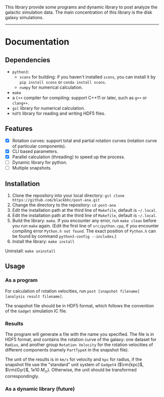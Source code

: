 This library provide some programs and dynamic library to post analyze the galactic simulation data.
The main concentration of this library is the disk galaxy simulations.

---
# Documentation

## Dependencies
- `python3`:
    - `scons` for building: if you haven't installed `scons`, you can install it by `pip install scons`
    or `conda install scons`.
    - `numpy` for numerical calculation.
- `make`
- a `C++` compiler for compiling: support C++11 or later, such as `g++` or `clang++`.
- `gsl` library for numerical calculation.
- `hdf5` library for reading and writing HDF5 files.

## Features
- [x] Rotation curves: support total and partial rotation curves (rotation curve of particular components).
- [x] CLI based parameters.
- [x] Parallel calculation (threading) to speed up the process.
- [ ] Dynamic library for python.
- [ ] Multiple snapshots.

## Installation
1. Clone the repository into your local directory: `git clone https://github.com/blackbhc/post-ana.git`
2. Change the directory to the repository: `cd post-ana`
3. Edit the installation path at the third line of `Makefile`, default is `~/.local`.
4. Edit the installation path at the third line of `Makefile`, default is `~/.local`.
5. Build the library: `make`. If you encounter any error, run `make clean` before you run `make` again.
(Edit the first line of `src/python.cpp`, if you encounter compiling error `Python.h not found`. The exact 
position of `Python.h` can be found by command `python3-config --includes`.)
6. Install the library: `make install`

Uninstall: `make uninstall`

## Usage
### As a program
For calculation of rotation velocities, run `post [snapshot filename] [analysis result filename]`.

The snapshot file should be in HDF5 format, which follows the convention of the `Gadget` simulation IC file. 

### Results
The program will generate a file with the name you specified. The file is in HDF5 format, and contains the 
rotation curve of the galaxy: one dataset for `Radius`, and another group `Rotation Velocity` for the rotation 
velocities of different components (namely `PartTypeX` in the snapshot file).

The unit of the results is in `km/s` for velocity and `kpc` for radius, if the snapshot file use the "standard"
unit system of `Gadget4` ($\rm{kpc}$, $\rm{Gyr}$, $1e10\ M_\odot$). Otherwise, the unit should be transformed
correspondingly.

### As a dynamic library (future)

